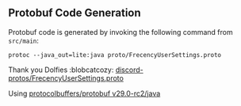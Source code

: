 ## Protobuf Code Generation

Protobuf code is generated by invoking the following command from `src/main`:

```shell
protoc --java_out=lite:java proto/FrecencyUserSettings.proto
```

Thank you Dolfies :blobcatcozy:
[discord-protos/FrecencyUserSettings.proto](https://github.com/dolfies/discord-protos/blob/master/discord_protos/FrecencyUserSettings.proto)

Using [protocolbuffers/protobuf v29.0-rc2/java](https://github.com/protocolbuffers/protobuf/tree/v29.0-rc2/java)